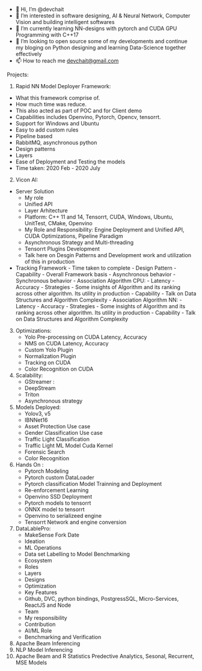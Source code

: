 - 👋 Hi, I’m @devchait
- 👀 I’m interested in software designing, AI & Neural Network, Computer Vision and building intelligent softwares
- 🌱 I’m currently learning NN-designs with pytorch and CUDA GPU Programming with C++17
- 💞️ I’m looking to open source some of my developments and continue my bloging on Python designing and learning Data-Science together effectively
- 📫 How to reach me devchait@gmail.com

<!---
devchait/devchait is a ✨ special ✨ repository because its `README.md` (this file) appears on your GitHub profile.
You can click the Preview link to take a look at your changes.
--->

Projects:
1. Rapid NN Model Deployer Framework:
  - What this framework comprise of.
  - How much time was reduce.
  - This also acted as part of POC and for Client demo
  - Capabilities includes Openvino, Pytorch, Opencv, tensorrt.
  - Support for Windows and Ubuntu
  - Easy to add custom rules
  - Pipeline based
  - RabbitMQ, asynchronous python
  - Design patterns
  - Layers
  - Ease of Deployment and Testing the models
  - Time taken: 2020 Feb - 2020 July
2. Vicon AI:
  - Server Solution
      - My role
      - Unified API
      - Layer Arhitecture
      - Platform: C++ 11 and 14, Tensorrt, CUDA, Windows, Ubuntu, UnitTest, CMake, Openvino
      - My Role and Responsibility: Engine Deployment and Unified API, CUDA Optimizations, Pipeline Paradigm
      - Asynchronous Strategy and Multi-threading
      - Tensorrt Plugins Development
      - Talk here on Desgin Patterns and Development work and utilization of this in production
  - Tracking Framework
        - Time taken to complete
        - Design Pattern
        - Capability
        - Overall Framework basis
        - Asynchronous behavior
        - Synchronous behavior
        - Association Algorithm CPU:
          - Latency
          - Accuracy
          - Strategies
          - Some insights of Algorithm and its ranking across other algorithm. Its utility in production
          - Capability
          - Talk on Data Structures and Algorithm Complexity
        - Association Algorithm NN:
          - Latency
          - Accuracy
          - Strategies
          - Some insights of Algorithm and its ranking across other algorithm. Its utility in production
          - Capability
          - Talk on Data Structures and Algorithm Complexity
 3. Optimizations:
    - Yolo Pre-processing on CUDA Latency, Accuracy
    - NMS on CUDA Latency, Accuracy
    - Custom Yolo Plugin
    - Normalization Plugin
    - Tracking on CUDA
    - Color Recognition on CUDA
 4. Scalability:
    - GStreamer : 
    - DeepStream
    - Triton
    - Asynchronous strategy
5. Models Deployed:
    - Yolov3, v5
    - IBNNet16
    - Asset Protection Use case
    - Gender Classification Use case
    - Traffic Light Classification
    - Traffic Light ML Model Cuda Kernel
    - Forensic Search
    - Color Recognition
6. Hands On :
    - Pytorch Modeling
    - Pytorch custom DataLoader
    - Pytorch classification Model Trainning and Deployment
    - Re-enforcement Learning
    - Openvino SSD Deployment
    - Pytorch models to tensorrt
    - ONNX model to tensorrt
    - Openvino to serializeed engine
    - Tensorrt Network and engine conversion
7. DataLablePro:
    - MakeSense Fork Date
    - Ideation
    - ML Operations
    - Data set Labelling to Model Benchmarking
    - Ecosystem
    - Roles
    - Layers
    - Designs
    - Optimization
    - Key Features
    - Github, DVC, python bindings, PostgressSQL, Micro-Services, ReactJS and Node
    - Team
    - My responsibility
    - Contribution
    - AI/ML Role
    - Benchmarking and Verification
8. Apache Beam Inferencing
9. NLP Model Inferencing
10. Apache Beam and R Statistics Predective Analytics, Sesonal, Recurrent, MSE Models
   
  
      
    
    
